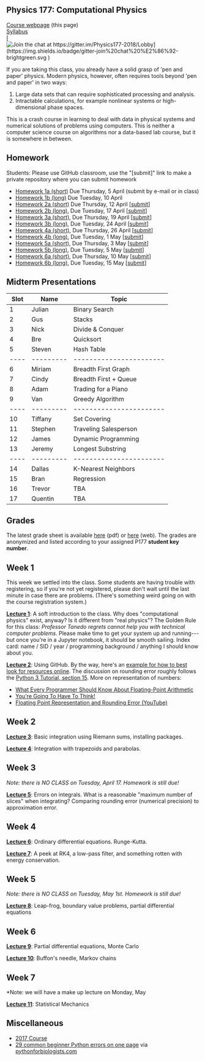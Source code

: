 ## Physics 177: Computational Physics

[Course webpage](https://physics177-2018.github.io/) (this page)  
[Syllabus](https://github.com/Physics177-2018/Syllabus)  
[![Join the chat at https://gitter.im/Physics177-2018/Lobby](https://img.shields.io/badge/gitter-join%20chat%20%E2%86%92-brightgreen.svg
)](https://gitter.im/Physics177-2018/Lobby?utm_source=badge&utm_medium=badge&utm_campaign=pr-badge&utm_content=badge)  

If you are taking this class, you already have a solid grasp of 'pen and paper' physics. Modern physics, however, often requires tools beyond 'pen and paper' in two ways:
1. Large data sets that can require sophisticated processing and analysis.  
2. Intractable calculations, for example nonlinear systems or high-dimensional phase spaces.  

This is a crash course in learning to deal with data in physical systems and numerical solutions of problems using computers. This is neither a computer science course on algorithms nor a data-based lab course, but it is somewhere in between. 

## Homework

Students: Please use GitHub classroom, use the "[submit]" link to make a private repository where you can submit homework

* [Homework 1a (short)](https://github.com/Physics177-2018/Homework_1a) Due Thursday, 5 April (submit by e-mail or in class)
* [Homework 1b (long)](https://github.com/Physics177-2018/Homework_1b/blob/master/Homework%201b.ipynb) Due Tuesday, 10 April
* [Homework 2a (short)](https://github.com/Physics177-2018/Homework_2a) Due Thursday, 12 April [[submit](https://classroom.github.com/a/pHhYhL8W)]
* [Homework 2b (long)](https://github.com/Physics177-2018/Homework_2b), Due Tuesday, 17 April [[submit](https://classroom.github.com/a/dmOWtBBX)]
* [Homework 3a (short)](https://github.com/Physics177-2018/Homework_3a), Due Thursday, 19 April [[submit](https://classroom.github.com/a/P9Zp5S8n)]
* [Homework 3b (long)](https://github.com/Physics177-2018/homework_3b), Due Tuesday, 24 April [[submit](https://classroom.github.com/a/H6AZfUa1)]
* [Homework 4a (short)](https://github.com/Physics177-2018/homework_4a), Due Thursday, 26 April [[submit](https://classroom.github.com/a/3yrIcwGQ)]
* [Homework 4b (long)](https://github.com/Physics177-2018/Homework_4b), Due Tuesday, 1 May [[submit](https://classroom.github.com/a/OrgJMHuw)]
* [Homework 5a (short)](https://github.com/Physics177-2018/Homework_5a), Due Thursday, 3 May [[submit](https://classroom.github.com/a/-5wZ6eLC)]
* [Homework 5b (long)](https://github.com/Physics177-2018/Homework_5b), Due Tuesday, 5 May [[submit](https://classroom.github.com/a/Rw5BCjeE)]
* [Homework 6a (short)](https://github.com/Physics177-2018/homework_6a), Due Thursday, 10 May [[submit](https://classroom.github.com/a/bX1r0cbZ)]
* [Homework 6b (long)](https://github.com/Physics177-2018/homework_6b), Due Tuesday, 15 May [[submit](https://classroom.github.com/a/PTzsXusT)]


## Midterm Presentations
| Slot | Name | Topic |
|----|---------|-----------------------|
| 1  | Julian  | Binary Search         |
| 2  | Gus     | Stacks                |
| 3  | Nick    | Divide & Conquer      |
| 4  | Bre     | Quicksort             |
| 5  | Steven  | Hash Table            |
|----|---------|-----------------------|
| 6  | Miriam  | Breadth First Graph   |
| 7  | Cindy   | Breadth First + Queue |
| 8  | Adam    | Trading for a Piano   |
| 9  | Van     | Greedy Algorithm      |
|----|---------|-----------------------|
| 10 | Tiffany | Set Covering          |
| 11 | Stephen | Traveling Salesperson |
| 12 | James   | Dynamic Programming   |
| 13 | Jeremy  | Longest Substring     |
|----|---------|-----------------------|
| 14 | Dallas  | K-Nearest Neighbors   |
| 15 | Bran    | Regression            |
| 16 | Trevor  | TBA                   |
| 17 | Quentin | TBA                   |







## Grades

The latest grade sheet is available [here](https://docs.google.com/spreadsheets/d/e/2PACX-1vQXeVv39Z9HfxOuAsAuf9HDCsY2b9lst-AaIZAJkF1nA3ATH1vkFhAy_AA1jY-4XspTcXHwYwEd9xz_/pub?gid=1181372918&single=true&output=pdf) (pdf) or [here](https://docs.google.com/spreadsheets/d/e/2PACX-1vQXeVv39Z9HfxOuAsAuf9HDCsY2b9lst-AaIZAJkF1nA3ATH1vkFhAy_AA1jY-4XspTcXHwYwEd9xz_/pubhtml?gid=1181372918&single=true) (web). The grades are anonymized and listed according to your assigned P177 **student key number**.

## Week 1

This week we settled into the class. Some students are having trouble with registering, so if you're not yet registered, please don't wait until the last minute in case there are problems. (There's something weird going on with the course registration system.)

**[Lecture 1](https://github.com/Physics177-2018/Lecture_01)**: A soft introduction to the class. Why does "computational physics" exist, anyway? Is it different from "real physics"? The Golden Rule for this class: *Professor Tanedo regrets cannot help you with technical computer problems*. Please make time to get your system up and running---but once you're in a Jupyter notebook, it should be smooth sailing. Index card: name / SID / year / programming background / anything I should know about you.

**[Lecture 2](https://github.com/Physics177-2018/Lecture_02)**: Using GitHub. By the way, here's an [example for how to best look for resources online](http://bfy.tw/DYY6). The discussion on rounding error roughly follows the [Python 3 Tutorial, section 15](https://docs.python.org/3/tutorial/floatingpoint.html). More on representation of numbers: 
- [What Every Programmer Should Know About Floating-Point Arithmetic](http://floating-point-gui.de/)
- [You're Going To Have To Think!](https://accu.org/index.php/journals/1702)
- [Floating Point Representation and Rounding Error (YouTube)](https://www.youtube.com/watch?v=wbxSTxhTmrs)

## Week 2

**[Lecture 3](https://github.com/Physics177-2018/Lecture_03)**: Basic integration using Riemann sums, installing packages. 

**[Lecture 4](https://github.com/Physics177-2018/Lecture_04)**: Integration with trapezoids and parabolas.

## Week 3

*Note: there is NO CLASS on Tuesday, April 17. Homework is still due!*

**[Lecture 5](https://github.com/Physics177-2018/Lecture_05)**: Errors on integrals. What is a reasonable "maximum number of slices" when integrating? Comparing rounding error (numerical precision) to approximation error. 

## Week 4

**[Lecture 6](https://github.com/Physics177-2018/Lecture_06)**: Ordinary differential equations. Runge-Kutta.

**[Lecture 7](https://github.com/Physics177-2018/Lecture_07)**: A peek at RK4, a low-pass filter, and something rotten with energy conservation.

## Week 5

*Note: there is NO CLASS on Tuesday, May 1st. Homework is still due!*

**[Lecture 8](https://github.com/Physics177-2018/Lecture_08)**: Leap-frog, boundary value problems, partial differential equations


## Week 6

**[Lecture 9](https://github.com/Physics177-2018/Lecture_09)**: Partial differential equations, Monte Carlo

**[Lecture 10](https://github.com/Physics177-2018/Lecture_10)**: Buffon's needle, Markov chains

## Week 7 

*Note: we will have a make up lecture on Monday, May

**[Lecture 11](https://github.com/Physics177-2018/Lecture_11)**: Statistical Mechanics




## Miscellaneous

* [2017 Course](https://github.com/Physics177-2017)
* [29 common beginner Python errors on one page](https://pythonforbiologists.com/29-common-beginner-errors-on-one-page/) via [pythonforbiologists.com](https://pythonforbiologists.com)
